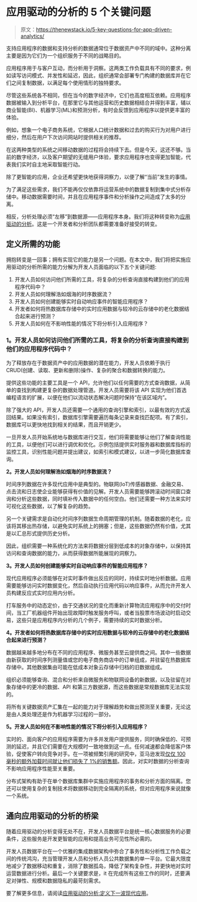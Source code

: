 # 应用驱动的分析的 5 个关键问题

> 原文：<https://thenewstack.io/5-key-questions-for-app-driven-analytics/>

支持应用程序的数据和支持分析的数据通常位于数据资产中不同的域中。这种分离主要是因为它们为一个组织服务于不同的战略目的。

应用程序用于与客户互动，而分析用于洞察。这两类工作负载具有不同的要求，例如读写访问模式、并发性和延迟，因此，组织通常会部署专门构建的数据库并在它们之间复制数据，以满足每个使用情形的独特要求。

尽管这些系统各不相同，但在当今的数字经济中，它们也高度相互依赖。应用程序数据被输入到分析平台，在那里它与其他运营和历史数据相结合并得到丰富，辅以商业智能(BI)、机器学习(ML)和预测分析，有时会反馈到应用程序以提供更丰富的体验。

例如，想象一个电子商务系统，它根据人口统计数据和过去的购买行为对用户进行细分，然后在用户下次访问网站时提供相关的推荐。

在这两种类型的系统之间移动数据的过程将会持续下去。但是今天，这还不够。当前的数字经济，以及客户期望的无缝用户体验，要求应用程序也变得更加智能，代表我们实时自主地采取智能行动。

除了更智能的应用，企业还希望更快地获得洞察力，以便了解“当前”发生的事情。

为了满足这些需求，我们不能再仅仅依靠将运营系统中的数据复制到集中式分析存储中。移动数据需要时间，并且在应用程序事件和分析操作之间造成了太多的分离。

相反，分析处理必须“左移”到数据源——应用程序本身。我们将这种转变称为[应用驱动的分析](https://www.mongodb.com/collateral/application-driven-analytics?utm_source=thenewstack&utm_medium=paid_media_content)。这是一个开发者和分析团队都需要准备好接受的转变。

## 定义所需的功能

拥抱转变是一回事；拥有实现它的能力是另一个问题。在本文中，我们将把实施应用驱动的分析所需的能力分解为开发人员面临的以下五个关键问题:

1.  开发人员如何访问他们所需的工具，将复杂的分析查询直接构建到他们的应用程序代码中？
2.  开发人员如何理解浩如烟海的时序数据流？
3.  开发人员如何创建能够实时自动响应事件的智能应用程序？
4.  开发者如何将热数据库存储中的实时应用数据与较冷的云存储中的老化数据结合起来进行预测？
5.  开发人员如何在不影响性能的情况下将分析引入应用程序？

### **1。开发人员如何访问他们所需的工具，将复杂的分析查询直接构建到他们的应用程序代码中？**

为了释放存在于数据资产中的应用数据的潜在能力，开发人员依赖于执行 CRUD(创建、读取、更新和删除)操作、复杂的聚合和数据转换的能力。

提供这些功能的主要工具是一个 API，允许他们以任何需要的方式查询数据，从简单的查找到构建更复杂的数据处理管道。开发人员需要将该 API 实现为他们首选编程语言的扩展，以便在他们以流动状态解决问题时保持“在该区域内”。

除了强大的 API，开发人员还需要一个通用的查询引擎和索引，以最有效的方式返回结果。如果没有索引，数据库引擎需要遍历每条记录来查找匹配项。有了索引，数据库可以更快地找到相关的结果，而且开销更少。

一旦开发人员开始系统地与数据库进行交互，他们将需要能够让他们了解查询性能的工具，以便他们可以进行调优和优化。示例包括提供实时服务器和数据库指标的监控工具，识别性能问题并提出建议，如索引和模式建议，以进一步简化数据库查询。

**2。开发人员如何理解浩如烟海的时序数据流？**

时间序列数据在许多现代应用中是典型的。物联网(IoT)传感器数据、金融交易、点击流和日志使企业能够获得有价值的见解。开发人员需要能够跨滚动时间窗口查询和分析这些数据，同时填补传入数据中的任何空白。他们还需要一种方法来实时可视化这些数据，以了解复杂的趋势。

另一个关键需求是自动化时间序列数据生命周期管理的机制。随着数据的老化，应该将其移出热存储，以避免实时系统上的拥塞；但是，这些数据仍然有价值，尤其是以汇总形式提供历史分析。

因此，组织需要一种系统化的方法来将数据分层到低成本的对象存储中，以保持其访问和查询数据的能力，从而获得数据所能展现的洞察力。

**3。开发人员如何创建能够实时自动响应事件的智能应用程序？**

现代应用程序必须能够在对实时事件做出反应的同时，持续实时地分析数据。应用需要能够访问实时数据变化，然后自动执行应用代码以响应事件，从而允许开发人员构建反应式实时应用内分析。

打车服务中的动态定价，由于交通状况的变化而重新计算物流应用程序中的交付时间，当工厂机器组件开始出现故障时触发服务呼叫，或者当股票市场波动时启动交易，这些只是应用程序内分析的几个例子，需要持续的实时数据分析。

**4。开发者如何将热数据库存储中的实时应用数据与较冷的云存储中的老化数据结合起来进行预测？**

数据越来越多地分布在不同的应用程序、微服务甚至云提供商之间。其中一些数据由新获取的时间序列测量值或您的电子商务商店中的订单组成，并驻留在热数据库存储中。其他数据集由可能在低成本对象云存储中归档的旧数据组成。

组织必须能够查询、混合和分析来自微服务和物联网设备的新数据，以及驻留在对象存储中的更冷的数据、API 和第三方数据源，而这些数据是常规数据库无法实现的。

将所有关键数据资产汇集在一起的能力对于理解趋势和做出预测至关重要，无论这是由人类处理还是作为机器学习过程的一部分。

**5。开发人员如何在不影响性能的情况下将分析引入应用程序？**

实时的、面向客户的应用程序需要为许多并发用户提供服务，同时确保低的、可预测的延迟，并且它们需要在大规模时一致地做到这一点。任何减速都会降低客户体验，促使客户转向竞争对手。在一项被频繁引用的研究中，亚马逊发现[仅仅 100 毫秒的额外加载时间就让他们损失了 1%的销售额](https://www.forbes.com/sites/steveolenski/2016/11/10/why-brands-are-fighting-over-milliseconds/?sh=6ae21d364ad3)。因此，对实时数据的分析查询不影响应用程序性能至关重要。

分布式架构有助于在单个数据库集群中实施应用程序的事务和分析方面的隔离。您还可以使用复杂的复制技术将数据移动到完全隔离的系统，但对应用程序来说就像一个系统。

## 通向应用驱动的分析的桥梁

随着应用驱动的分析变得无处不在，开发人员数据平台是统一核心数据服务的必要条件，这些服务是开发更智能的应用和提高业务可见性所必需的。

开发人员数据平台在一个优雅的集成数据架构中弥合了事务性和分析性工作负载之间的传统鸿沟，充当管理开发人员和分析人员公共数据集的单一平台。它最大限度地减少了数据移动和重复，消除了数据孤岛，降低了架构复杂性，并更快地对实时运营数据进行分析。最后一个关键要求是，it 在完成所有这些工作的同时，还要满足对弹性、规模和数据隐私的最苛刻需求。

要了解更多信息，请阅读[应用驱动的分析:定义下一波现代应用](https://www.mongodb.com/collateral/application-driven-analytics?utm_source=thenewstack&utm_medium=paid_media_content)。

<svg xmlns:xlink="http://www.w3.org/1999/xlink" viewBox="0 0 68 31" version="1.1"><title>Group</title> <desc>Created with Sketch.</desc></svg>